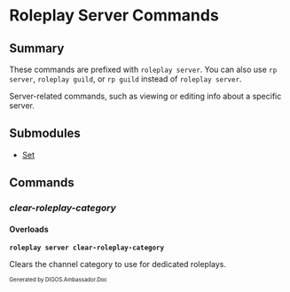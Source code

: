﻿Roleplay Server Commands
========================
## Summary
These commands are prefixed with `roleplay server`. You can also use `rp server`, `roleplay guild`, or `rp guild` instead of `roleplay server`.

Server-related commands, such as viewing or editing info about a specific server.

## Submodules
* [Set](roleplay_server_set.md)

## Commands
### *clear-roleplay-category*
#### Overloads
**`roleplay server clear-roleplay-category`**

Clears the channel category to use for dedicated roleplays.

<sub><sup>Generated by DIGOS.Ambassador.Doc</sup></sub>